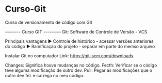 # Curso-Git
 Curso de versionamento de código com Git

 -------- Curso GIT ---------
Git: Software de Controle de Versão - VCS

Principais vantagens
► Controle de histórico - acessar versões anteriores do código
► Ramificação do projeto - separar em parte do memso arquivo

Instalar Git no computador 
Link: https://git-scm.com/downloads

Changes: Significa houve mudanças no código.
Fecth: Verificar se o código teve alguma modificação de outro dev.
Pull: Pegar as modificações que o outro dev fez e carrega no meu código.
